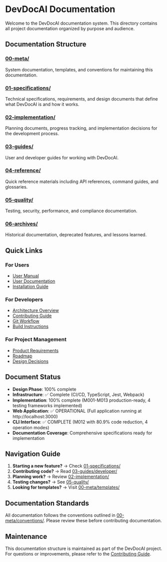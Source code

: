 # DevDocAI Documentation

Welcome to the DevDocAI documentation system. This directory contains all project documentation organized by purpose and audience.

## Documentation Structure

### [00-meta/](00-meta/)

System documentation, templates, and conventions for maintaining this documentation.

### [01-specifications/](01-specifications/)

Technical specifications, requirements, and design documents that define what DevDocAI is and how it works.

### [02-implementation/](02-implementation/)

Planning documents, progress tracking, and implementation decisions for the development process.

### [03-guides/](03-guides/)

User and developer guides for working with DevDocAI.

### [04-reference/](04-reference/)

Quick reference materials including API references, command guides, and glossaries.

### [05-quality/](05-quality/)

Testing, security, performance, and compliance documentation.

### [06-archives/](06-archives/)

Historical documentation, deprecated features, and lessons learned.

## Quick Links

### For Users

- [User Manual](03-guides/user/DESIGN-devdocai-user-manual.md)
- [User Documentation](03-guides/user/DESIGN-devdocai-user-docs.md)
- [Installation Guide](03-guides/deployment/DESIGN-devdocai-deployment-installation-guide.md)

### For Developers

- [Architecture Overview](01-specifications/architecture/DESIGN-devdocsai-architecture.md)
- [Contributing Guide](03-guides/developer/CONTRIBUTING.md)
- [Git Workflow](03-guides/developer/git-workflow.md)
- [Build Instructions](03-guides/deployment/DESIGN-devdocai-build-instructions.md)

### For Project Management

- [Product Requirements](01-specifications/requirements/DESIGN-devdocai-prd.md)
- [Roadmap](02-implementation/planning/ROADMAP.md)
- [Design Decisions](02-implementation/decisions/DESIGN_DECISIONS.md)

## Document Status

- **Design Phase**: 100% complete
- **Infrastructure**: ✅ Complete (CI/CD, TypeScript, Jest, Webpack)
- **Implementation**: 100% complete (M001-M013 production-ready, 4 testing frameworks implemented)
- **Web Application**: ✅ OPERATIONAL (Full application running at http://localhost:3000)
- **CLI Interface**: ✅ COMPLETE (M012 with 80.9% code reduction, 4 operation modes)
- **Documentation Coverage**: Comprehensive specifications ready for implementation

## Navigation Guide

1. **Starting a new feature?** → Check [01-specifications/](01-specifications/)
2. **Contributing code?** → Read [03-guides/developer/](03-guides/developer/)
3. **Planning work?** → Review [02-implementation/](02-implementation/)
4. **Testing changes?** → See [05-quality/](05-quality/)
5. **Looking for templates?** → Visit [00-meta/templates/](00-meta/templates/)

## Documentation Standards

All documentation follows the conventions outlined in [00-meta/conventions/](00-meta/conventions/). Please review these before contributing documentation.

## Maintenance

This documentation structure is maintained as part of the DevDocAI project. For questions or improvements, please refer to the [Contributing Guide](03-guides/developer/CONTRIBUTING.md).
